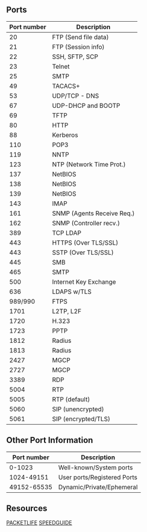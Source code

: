 ## Ports
| Port number   | Description                |
|---------------|----------------------------|
| 20            | FTP (Send file data)       |
| 21            | FTP (Session info)         |
| 22            | SSH, SFTP, SCP             |
| 23            | Telnet                     |
| 25            | SMTP                       |
| 49            | TACACS+                    |
| 53            | UDP/TCP - DNS              |
| 67            | UDP-DHCP and BOOTP         |
| 69            | TFTP                       |
| 80            | HTTP                       |
| 88            | Kerberos                   |
| 110           | POP3                       |
| 119           | NNTP                       |
| 123           | NTP (Network Time Prot.)   |
| 137           | NetBIOS                    |
| 138           | NetBIOS                    |
| 139           | NetBIOS                    |
| 143           | IMAP                       |
| 161           | SNMP (Agents Receive Req.) |
| 162           | SNMP (Controller recv.)    |
| 389           | TCP LDAP                   |
| 443           | HTTPS (Over TLS/SSL)       |
| 443           | SSTP (Over TLS/SSL)        |
| 445           | SMB                        |
| 465           | SMTP                       |
| 500           | Internet Key Exchange      |
| 636           | LDAPS w/TLS                |
| 989/990       | FTPS                       |
| 1701          | L2TP, L2F                  |
| 1720          | H.323                      |
| 1723          | PPTP                       |
| 1812          | Radius                     |
| 1813          | Radius                     |
| 2427          | MGCP                       |
| 2727          | MGCP                       |
| 3389          | RDP                        |
| 5004          | RTP                        |
| 5005          | RTP (default)              |
| 5060          | SIP (unencrypted)          |
| 5061          | SIP (encrypted/TLS)        |

## Other Port Information
| Port number   | Description                |
|---------------|----------------------------|
| 0-1023        | Well-known/System ports    |
| 1024-49151    | User ports/Registered Ports|
| 49152-65535   | Dynamic/Private/Ephemeral  |

## Resources
[PACKETLIFE](https://packetlife.net/media/library/23/common_ports.pdf)
[SPEEDGUIDE](https://www.speedguide.net/ports.php)
